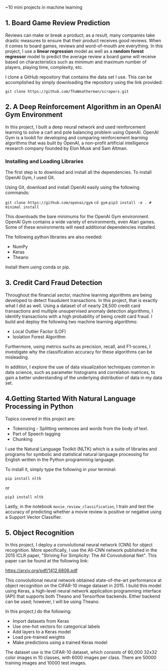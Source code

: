 ~10 mini projects in machine learning

## 1. Board Game Review Prediction

Reviews can make or break a product; as a result, many companies take drastic measures to ensure that their product receives good reviews. When it comes to board games, reviews and word-of-mouth are everything. In this project, I use a **linear regression** model as well as a **random forest regressor** model to predict the average review a board game will receive based on characteristics such as minimum and maximum number of players, playing time, complexity, etc.

I clone a GitHub repository that contains the data set I use. This can be accomplished by simply downloading the repository using the link provided:

`git clone https://github.com/ThaWeatherman/scrapers.git`

## 2. A Deep Reinforcement Algorithm in an OpenAI Gym Environment

In this project, I built a deep neural network and used reinforcement learning to solve a cart and pole balancing problem using OpenAI. OpenAI Gym is a tookit for developing and comparing reinforcement learning algorithms that was built by OpenAI, a non-profit artificial intelligence research company founded by Elon Musk and Sam Altman.

### Installing and Loading Libraries

The first step is to download and install all the dependencies. To install OpenAI Gym, I used Git.

Using Git, download and install OpenAI easily using the following commands:

`git clone https://github.com/openai/gym`
`cd gym`
`pip3 install -e . # minimal install`

This downloads the bare minimums for the OpenAI Gym environment. OpenAI Gym contains a wide variety of environments, even Atari games. Some of these environments will need additional dependencies installed.

The following python libraries are also needed:

- NumPy
- Keras
- Theano

Install them using conda or pip.

## 3. Credit Card Fraud Detection

Throughout the financial sector, machine learning algorithms are being developed to detect fraudulent transactions. In this project, that is exactly what I did as well. Using a dataset of of nearly 28,500 credit card transactions and multiple unsupervised anomaly detection algorithms, I identify transactions with a high probability of being credit card fraud. I build and deploy the following two machine learning algorithms:

- Local Outlier Factor (LOF)
- Isolation Forest Algorithm

Furthermore, using metrics suchs as precision, recall, and F1-scores, I investigate why the classification accuracy for these algorithms can be misleading.

In addition, I explore the use of data visualization techniques common in data science, such as parameter histograms and correlation matrices, to gain a better understanding of the underlying distribution of data in my data set.

## 4.Getting Started With Natural Language Processing in Python

Topics covered in this project are:

- Tokenizing - Splitting sentences and words from the body of text.
- Part of Speech tagging
- Chunking

I use the Natural Language Toolkit (NLTK) which is a suite of libraries and programs for symbolic and statistical natural language processing for English written in the Python programming language.

To install it, simply type the following in your terminal:

`pip install nltk`

or

`pip3 install nltk`

Lastly, in the notebook `movie_review_classification`, I train and test the accuracy of predicting whether a movie review is positive or negative using a Support Vector Classifier.

## 5. Object Recognition

In this project, I deploy a convolutional neural network (CNN) for object recognition. More specifically, I use the All-CNN network published in the 2015 ICLR paper, "Striving For Simplicity: The All Convolutional Net". This paper can be found at the following link:

https://arxiv.org/pdf/1412.6806.pdf

This convolutional neural network obtained state-of-the-art performance at object recognition on the CIFAR-10 image dataset in 2015. I build this model using Keras, a high-level neural network application programming interface (API) that supports both Theano and Tensorflow backends. Either backend can be used; however, I will be using Theano.

In this project,I do the following:

- Import datasets from Keras
- Use one-hot vectors for categorical labels
- Add layers to a Keras model
- Load pre-trained weights
- Make predictions using a trained Keras model

The dataset use is the CIFAR-10 dataset, which consists of 60,000 32x32 color images in 10 classes, with 6000 images per class. There are 50000 training images and 10000 test images.
